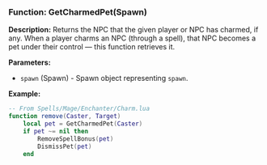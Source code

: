 ### Function: GetCharmedPet(Spawn)

**Description:**
Returns the NPC that the given player or NPC has charmed, if any. When a player charms an NPC (through a spell), that NPC becomes a pet under their control — this function retrieves it.

**Parameters:**
- `spawn` (Spawn) - Spawn object representing `spawn`.

**Example:**

```lua
-- From Spells/Mage/Enchanter/Charm.lua
function remove(Caster, Target)
    local pet = GetCharmedPet(Caster)
    if pet ~= nil then
        RemoveSpellBonus(pet)
        DismissPet(pet)
    end
```
